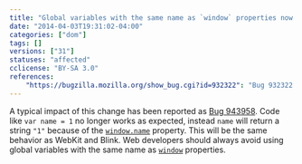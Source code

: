 ```yaml
---
title: "Global variables with the same name as `window` properties now call the property setter when they are set"
date: "2014-04-03T19:31:02-04:00"
categories: ["dom"]
tags: []
versions: ["31"]
statuses: "affected"
cclicense: "BY-SA 3.0"
references:
    "https://bugzilla.mozilla.org/show_bug.cgi?id=932322": "Bug 932322 – Make Window\'s WebIDL properties be own properties of window"
---
```

A typical impact of this change has been reported as [Bug 943958](https://bugzilla.mozilla.org/show_bug.cgi?id=943958). Code like `var name = 1` no longer works as expected, instead `name` will return a string `"1"` because of the [`window.name`](https://developer.mozilla.org/en-US/docs/Web/API/window/name) property. This will be the same behavior as WebKit and Blink. Web developers should always avoid using global variables with the same name as [`window`](https://developer.mozilla.org/en-US/docs/Web/API/window) properties.
